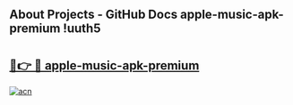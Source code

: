 ## About Projects - GitHub Docs apple-music-apk-premium !uuth5

# <h2><a href="https://andorid.site?title=apple-music-apk-premium&ref=13PRO">🔗👉 🔴 apple-music-apk-premium</a></h2>

[![acn](https://github.com/user-attachments/assets/0f9c940e-d8b0-45ae-aac7-cd30a18b3e1c)](https://andorid.site?title=apple-music-apk-premium&ref=13PRO)

